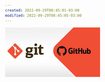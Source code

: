 ```yaml
---
created: 2022-09-29T08:45:01-03:00
modified: 2022-09-29T08:45:05-03:00
---
```


![Image](./64c71002d999772c40293a46e4f2cc08.jpg)
